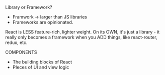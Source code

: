 Library or Framework?
- Framwork -> larger than JS libraries
- Frameworks are opinionated. 

React is LESS feature-rich, lighter weight. On its OWN, it's just a library
    - it really only becomes a framework when you ADD things, like react-router, redux, etc.

COMPONENTS
- The building blocks of React
- PIeces of UI and view logic
